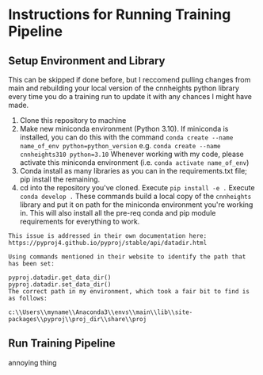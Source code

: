 # Instructions for Running Training Pipeline

## Setup Environment and Library

This can be skipped if done before, but I reccomend pulling changes from main and rebuilding your local version of the cnnheights python library every time you do a training run to update it with any chances I might have made. 

1. Clone this repository to machine
2. Make new miniconda environment (Python 3.10). If miniconda is installed, you can do this with the command `conda create --name name_of_env python=python_version` e.g. `conda create --name cnnheights310 python=3.10` Whenever working with my code, please activate this miniconda environment (i.e. `conda activate name_of_env`)
3. Conda install as many libraries as you can in the requirements.txt file; pip install the remaining. 
3. cd into the repository you've cloned. Execute `pip install -e .` Execute `conda develop .` These commands build a local copy of the `cnnheights` library and put it on path for the miniconda environment you're working in. This will also install all the pre-req conda and pip module requirements for everything to work. 

```
This issue is addressed in their own documentation here: https://pyproj4.github.io/pyproj/stable/api/datadir.html

Using commands mentioned in their website to identify the path that has been set:

pyproj.datadir.get_data_dir()
pyproj.datadir.set_data_dir()
The correct path in my environment, which took a fair bit to find is as follows:

c:\\Users\\myname\\Anaconda3\\envs\\main\\lib\\site-packages\\pyproj\\proj_dir\\share\\proj
```

## Run Training Pipeline

annoying thing
